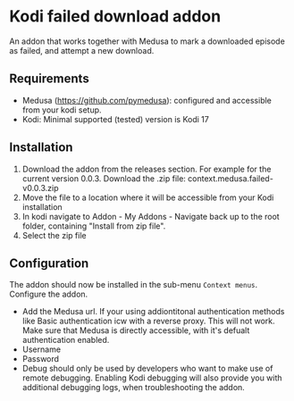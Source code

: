 # Kodi failed download addon

An addon that works together with Medusa to mark a downloaded episode as failed, and attempt a new download.

## Requirements
* Medusa (https://github.com/pymedusa): configured and accessible from your kodi setup.
* Kodi: Minimal supported (tested) version is Kodi 17

## Installation
1. Download the addon from the releases section. For example for the current version 0.0.3. Download the .zip file: context.medusa.failed-v0.0.3.zip
2. Move the file to a location where it will be accessible from your Kodi installation
3. In kodi navigate to Addon - My Addons - Navigate back up to the root folder, containing "Install from zip file".
4. Select the zip file

## Configuration
The addon should now be installed in the sub-menu `Context menus`. Configure the addon.
* Add the Medusa url. If your using addiontitonal authentication methods like Basic authentication icw with a reverse proxy. This will not work. Make sure that Medusa is directly accessible, with it's defualt authentication enabled.
* Username
* Password
* Debug should only be used by developers who want to make use of remote debugging. Enabling Kodi debugging will also provide you with additional debugging logs, when troubleshooting the addon.


